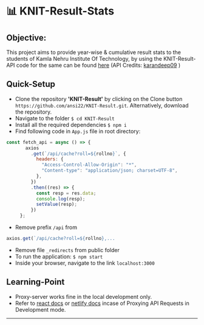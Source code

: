 # 📊 KNIT-Result-Stats

## Objective:
This project aims to provide year-wise & cumulative result stats to the students of Kamla Nehru Institute Of Technology, by using the 
KNIT-Result-API code for the same can be found <a href = "https://github.com/ansi22/KNIT-Result-API">here</a> (API Credits: <a href = "https://github.com/karandeep09">karandeep09</a> )

## Quick-Setup

- Clone the repository **'KNIT-Result'** by clicking on the Clone button `https://github.com/ansi22/KNIT-Result.git`. Alternatively, download the repository.
- Navigate to the folder `$ cd KNIT-Result`
- Install all the required dependencies `$ npm i`
- Find following code in `App.js` file in root directory:
 ```jsx
const fetch_api = async () => {
        axios
          .get(`/api/cache?roll=${rollno}`, {
            headers: {
              "Access-Control-Allow-Origin": "*",
              "Content-type": "application/json; charset=UTF-8",
            },
          })
          .then((res) => {
            const resp = res.data;
            console.log(resp);
            setValue(resp);
          })
      };
```
- Remove prefix `/api` from
 ``` jsx
 axios.get(`/api/cache?roll=${rollno},...
 ```
- Remove file `_redirects` from public folder
- To run the application: `$ npm start`
- Inside your browser, navigate to the link `localhost:3000`

## Learning-Point
- Proxy-server works fine in the local development only.
- Refer to <a href = "https://create-react-app.dev/docs/proxying-api-requests-in-development/#invalid-host-header-errors-after-configuring-proxy">react docs</a> or 
<a href = "https://docs.netlify.com/routing/redirects/rewrites-proxies/">netlify docs</a> incase of
  Proxying API Requests in Development mode.
<hr/>
